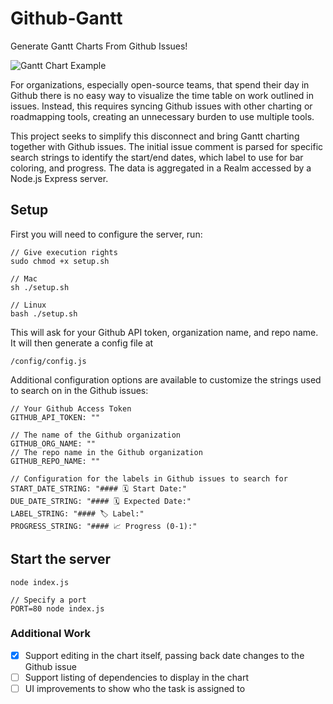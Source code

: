 # Github-Gantt
Generate Gantt Charts From Github Issues!

![Gantt Chart Example](gantt-example.png)

For organizations, especially open-source teams, that spend their day in Github there is no easy way to visualize the time
table on work outlined in issues. Instead, this requires syncing Github issues with other charting or roadmapping tools,
creating an unnecessary burden to use multiple tools.

This project seeks to simplify this disconnect and bring Gantt charting together with Github issues. The initial issue comment
is parsed for specific search strings to identify the start/end dates, which label to use for bar coloring, and progress. The data is aggregated in a Realm accessed by a Node.js Express server.

## Setup
First you will need to configure the server, run:
```
// Give execution rights
sudo chmod +x setup.sh

// Mac
sh ./setup.sh

// Linux
bash ./setup.sh
```
This will ask for your Github API token, organization name, and repo name. It will then generate a config file at
```
/config/config.js
```
Additional configuration options are available to customize the strings used to search on in the Github issues:
```
// Your Github Access Token
GITHUB_API_TOKEN: ""
  
// The name of the Github organization
GITHUB_ORG_NAME: ""
// The repo name in the Github organization
GITHUB_REPO_NAME: ""
  
// Configuration for the labels in Github issues to search for
START_DATE_STRING: "#### 🗓 Start Date:"
DUE_DATE_STRING: "#### 🗓 Expected Date:"
LABEL_STRING: "#### 🏷 Label:"
PROGRESS_STRING: "#### 📈 Progress (0-1):"
```
## Start the server
```
node index.js

// Specify a port
PORT=80 node index.js
```

### Additional Work
- [x] Support editing in the chart itself, passing back date changes to the Github issue
- [ ] Support listing of dependencies to display in the chart
- [ ] UI improvements to show who the task is assigned to
